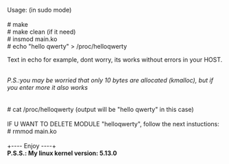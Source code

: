 Usage: (in sudo mode)<br>
<br># make
<br># make clean (if it need)
<br># insmod main.ko
<br># echo "hello qwerty" > /proc/helloqwerty <br>
<p>Text in echo for example, dont worry, its works without errors in your HOST. </p>
<br>
<i>P.S.:you may be worried that only 10 bytes are allocated (kmalloc), but if you enter more it also works</i>
<br>
<br>
<br># cat /proc/helloqwerty (output will be "hello qwerty" in this case)
<br><br> IF U WANT TO DELETE MODULE "helloqwerty", follow the next instuctions:
<br># rmmod main.ko
<br><br>
+---- Enjoy ----+
<br>
<b>P.S.S.: My linux kernel version: 5.13.0</b>

